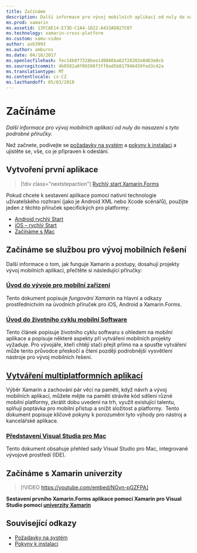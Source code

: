 ```yaml
---
title: Začínáme
description: Další informace pro vývoj mobilních aplikací od nuly do nasazení s tyto podrobné příručky.
ms.prod: xamarin
ms.assetid: 13FCAE14-E73D-C1A4-1D22-A433AD827C07
ms.technology: xamarin-cross-platform
ms.custom: xamu-video
author: asb3993
ms.author: amburns
ms.date: 04/10/2017
ms.openlocfilehash: fec14b0f7328bee1d0866ba02f28202e8d63e8cb
ms.sourcegitcommit: 4b0582a0f06598f3ff8ad5b817946459fed3c42a
ms.translationtype: MT
ms.contentlocale: cs-CZ
ms.lasthandoff: 05/03/2018
---
```

# <a name="getting-started"></a>Začínáme

_Další informace pro vývoj mobilních aplikací od nuly do nasazení s tyto podrobné příručky._

Než začnete, podívejte se [požadavky na systém](requirements.md) a [pokyny k instalaci](installation/index.md) a ujistěte se, vše, co je připraven k odeslání.

## <a name="build-your-first-app"></a>Vytvoření první aplikace

> [!div class="nextstepaction"]
> [Rychlý start Xamarin.Forms](~/xamarin-forms/get-started/hello-xamarin-forms/quickstart.md)

Pokud chcete k sestavení aplikace pomocí nativní technologie uživatelského rozhraní (jako je Android XML nebo Xcode scénářů), použijte jeden z těchto příruček specifických pro platformy:

* [Android rychlý Start](~/android/get-started/hello-android/hello-android-quickstart.md)
* [iOS – rychlý Start](~/ios/get-started/hello-ios/hello-ios-quickstart.md)
* [Začínáme s Mac](~/mac/get-started/hello-mac.md)

## <a name="getting-started-with-mobile-development"></a>Začínáme se službou pro vývoj mobilních řešení

Další informace o tom, jak funguje Xamarin a postupy, dosahují projekty vývoj mobilních aplikací, přečtěte si následující příručky:

###  <a name="introduction-to-mobile-developmentcross-platformget-startedintroduction-to-mobile-developmentmd"></a>[Úvod do vývoje pro mobilní zařízení](~/cross-platform/get-started/introduction-to-mobile-development.md)

Tento dokument popisuje *fungování Xamarin* na hlavní a odkazy prostřednictvím na úvodních příruček pro iOS, Android a Xamarin.Forms.

###  <a name="introduction-to-the-mobile-software-development-lifecyclecross-platformget-startedintroduction-to-mobile-sdlcmd"></a>[Úvod do životního cyklu mobilní Software](~/cross-platform/get-started/introduction-to-mobile-sdlc.md)

Tento článek popisuje životního cyklu softwaru s ohledem na mobilní aplikace a popisuje některé aspekty při vytváření mobilních projekty vyžaduje. Pro vývojáře, kteří chtějí stačí přejít přímo na a spusťte vytváření může tento průvodce přeskočí a čtení později podrobnější vysvětlení nástroje pro vývoj mobilních řešení.

##  <a name="building-cross-platform-applicationscross-platformapp-fundamentalsbuilding-cross-platform-applicationsindexmd"></a>[Vytváření multiplatformních aplikací](~/cross-platform/app-fundamentals/building-cross-platform-applications/index.md)

Výběr Xamarin a zachování pár věcí na paměti, když návrh a vývoj mobilních aplikací, můžete mějte na paměti strávíte kód sdílení různé mobilní platformy, zkrátit dobu uvedení na trh, využít existující talentu, splňují poptávka pro mobilní přístup a snížit složitost a platformy. &nbsp;Tento dokument popisuje klíčové pokyny k porozumění tyto výhody pro nástroj a kancelářské aplikace.

###  <a name="introducing-visual-studio-for-machttpsdocsmicrosoftcomvisualstudiomac"></a>[Představení Visual Studia pro Mac](https://docs.microsoft.com/visualstudio/mac/)

Tento dokument obsahuje přehled sady Visual Studio pro Mac, integrované vývojové prostředí (IDE).


## <a name="get-started-with-xamarin-university"></a>Začínáme s Xamarin univerzity

> [!VIDEO https://youtube.com/embed/NGvn-pGZFPA]

**Sestavení prvního Xamarin.Forms aplikace pomocí Xamarin pro Visual Studio pomocí [univerzity Xamarin](https://university.xamarin.com)**

## <a name="related-links"></a>Související odkazy

- [Požadavky na systém](requirements.md)
- [Pokyny k instalaci](~/cross-platform/get-started/installation/index.md)
